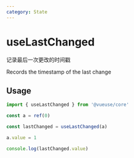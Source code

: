 ```yaml
---
category: State
---
```


# useLastChanged

记录最后一次更改的时间戳

Records the timestamp of the last change

## Usage

```ts
import { useLastChanged } from '@vueuse/core'

const a = ref(0)

const lastChanged = useLastChanged(a)

a.value = 1

console.log(lastChanged.value)
```
